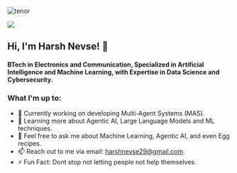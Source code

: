 
![tenor](https://github.com/user-attachments/assets/742a8dcf-a132-4554-b3d4-6b6562b187f7)

![](https://komarev.com/ghpvc/?username=HarshNevse&color=blueviolet)
## Hi, I'm Harsh Nevse! 👋
#### BTech in Electronics and Communication, Specialized in Artificial Intelligence and Machine Learning, with Expertise in Data Science and Cybersecurity.
<!--
**HarshNevse/HarshNevse** is a ✨ _special_ ✨ repository because its `README.md` (this file) appears on your GitHub profile.

Here are some ideas to get you started:

- 🔭 I’m currently working on ...
- 🌱 I’m currently learning ...
- 👯 I’m looking to collaborate on ...
- 🤔 I’m looking for help with ...
- 💬 Ask me about ...
- 📫 How to reach me: ...
- 😄 Pronouns: ...
- ⚡ Fun fact: ...
-->

### What I'm up to:
- 🔭 Currently working on developing Multi-Agent Systems (MAS).
- 🌱 Learning more about Agentic AI, Large Language Models and ML techniques.
- 💬 Feel free to ask me about Machine Learning, Agentic AI, and even Egg recipes.
- 📫 Reach out to me via email: harshnevse29@gmail.com.
- ⚡ Fun Fact: Dont stop not letting people not help themselves.
